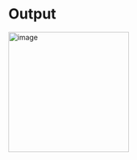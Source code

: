 <h1>Output</h1>
<img width="239" alt="image" src="https://github.com/user-attachments/assets/f0b6b280-f94f-4f4f-8ab8-c4749649ead7">
